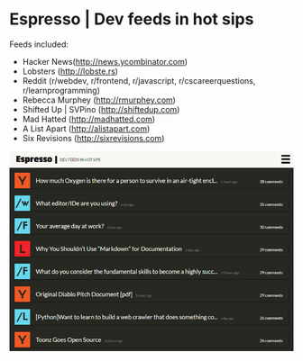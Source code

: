 # Espresso | Dev feeds in hot sips

Feeds included:
- Hacker News(http://news.ycombinator.com)
- Lobsters (http://lobste.rs) 
- Reddit (r/webdev, r/frontend, r/javascript, r/cscareerquestions, r/learnprogramming)
- Rebecca Murphey (http://rmurphey.com)
- Shifted Up | SVPino (http://shiftedup.com)
- Mad Hatted (http://madhatted.com)
- A List Apart (http://alistapart.com)
- Six Revisions (http://sixrevisions.com)

![Main Desktop Screen](https://github.com/jxpazmino/espresso-dev-feeds/blob/master/screenshot.jpg)